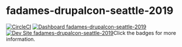 # fadames-drupalcon-seattle-2019

[![CircleCI](https://circleci.com/gh/pantheon-training-org/fadames-drupalcon-seattle-2019.svg?style=shield)](https://circleci.com/gh/pantheon-training-org/fadames-drupalcon-seattle-2019)
[![Dashboard fadames-drupalcon-seattle-2019](https://img.shields.io/badge/dashboard-fadames_drupalcon_seattle_2019-yellow.svg)](https://dashboard.pantheon.io/sites/e2b4bd3b-d8f2-4859-a6cc-7e9f2059ddc2#dev/code)
[![Dev Site fadames-drupalcon-seattle-2019](https://img.shields.io/badge/site-fadames_drupalcon_seattle_2019-blue.svg)](http://dev-fadames-drupalcon-seattle-2019.pantheonsite.io/)C l i c k   t h e   b a d g e s   f o r   m o r e   i n f o r m a t i o n .  
 